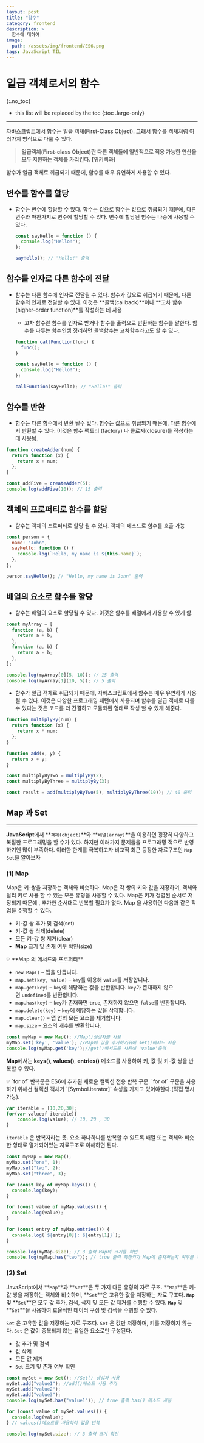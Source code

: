 ```yaml
---
layout: post
title: "함수"
category: frontend
description: >
  함수에 대하여
image:
  path: /assets/img/frontend/ES6.png
tags: JavaScript TIL
---
```

<!--more-->
# 일급 객체로서의 함수
{:.no_toc}

* this list will be replaced by the toc
{:toc .large-only}
---

자바스크립트에서 함수는 일급 객체(First-Class Object). 그래서 함수를 객체처럼 여러가지 방식으로 다룰 수 있다.

> **일급객체(First-class Object)란 다른 객체들에 일반적으로 적용 가능한 연산을 모두 지원하는 객체를 가리킨다. [위키백과]**

함수가 일급 객체로 취급되기 때문에, 함수를 매우 유연하게 사용할 수 있다.

## 변수를 함수를 할당

- 함수는 변수에 할당할 수 있다. 함수는 값으로 함수는 값으로 취급되기 때문에, 다른 변수와 마찬가지로 변수에 할당할 수 있다. 변수에 할당된 함수는 나중에 사용할 수 있다.

  ```jsx
  const sayHello = function () {
    console.log("Hello!");
  };

  sayHello(); // "Hello!" 출력
  ```

## 함수를 인자로 다른 함수에 전달

- 함수는 다른 함수에 인자로 전달될 수 있다. 함수가 값으로 취급되기 때문에, 다른 함수의 인자로 전달할 수 있다. 이것은 **콜백(callback)**이나 **고차 함수(higher-order function)**를 작성하는 데 사용

  - 고차 함수란 함수를 인자로 받거나 함수를 출력으로 반환하는 함수를 말한다. 함수를 다루는 함수인셈 정리하면 콜백함수는 고차함수라고도 할 수 있다.

  ```jsx
  function callFunction(func) {
    func();
  }

  const sayHello = function () {
    console.log("Hello!");
  };

  callFunction(sayHello); // "Hello!" 출력
  ```

## 함수를 반환

- 함수는 다른 함수에서 반환 될수 있다. 함수는 값으로 취급되기 때문에, 다른 함수에서 반환할 수 있다. 이것은 함수 팩토리 (factory) 나 클로저(closure)를 작성하는 데 사용됨.

```jsx
function createAdder(num) {
  return function (x) {
    return x + num;
  };
}

const addFive = createAdder(5);
console.log(addFive(10)); // 15 출력
```

## 객체의 프로퍼티로 함수를 할당

- 함수는 객체의 프로퍼티로 할당 될 수 있다. 객체의 메소드로 함수를 호출 가능

```jsx
const person = {
  name: "John",
  sayHello: function () {
    console.log(`Hello, my name is ${this.name}`);
  },
};

person.sayHello(); // "Hello, my name is John" 출력
```

## 배열의 요소로 함수를 할당

- 함수는 배열의 요소로 할당될 수 있다. 이것은 함수를 배열에서 사용할 수 있게 함.

```jsx
const myArray = [
  function (a, b) {
    return a + b;
  },
  function (a, b) {
    return a - b;
  },
];

console.log(myArray[0](5, 10)); // 15 출력
console.log(myArray[1](10, 5)); // 5 출력
```

- 함수가 일급 객체로 취급되기 때문에, 자바스크립트에서 함수는 매우 유연하게 사용될 수 있다. 이것은 다양한 프로그래밍 패턴에서 사용되며 함수를 일급 객체로 다룰 수 있다는 것은 코드를 더 간결하고 모듈화된 형태로 작성 할 수 있게 해준다.

```jsx
function multiplyBy(num) {
  return function (x) {
    return x * num;
  };
}

function add(x, y) {
  return x + y;
}

const multiplyByTwo = multiplyBy(2);
const multiplyByThree = multiplyBy(3);

const result = add(multiplyByTwo(5), multiplyByThree(10)); // 40 출력
```

## Map 과 Set

---

**JavaScript**에서 **`객체(object)`**와 **`배열(array)`**을 이용하면 굉장히 다양하고 복잡한 프로그래밍을 할 수가 있다. 하지만 여러가지 문제들을 프로그래밍 적으로 반영하기엔 많이 부족하다. 이러한 한계를 극복하고자 비교적 최근 등장한 자료구조인 `Map` `Set`을 알아보자

### (1) Map

Map은 키-쌍을 저장하는 객체와 비슷하다. Map은 각 쌍의 키와 값을 저장하며, 객체와 달리 키로 사용 할 수 있는 모든 유형을 사용할 수 있다. Map은 키가 정렬된 순서로 저장되기 때문에 , 추가한 순서대로 반복할 필요가 없다. Map 을 사용하면 다음과 같은 작업을 수행할 수 있다.

- 키-값 쌍 추가 및 검색(set)
- 키-값 쌍 삭제(delete)
- 모든 키-값 쌍 제거(clear)
- **Map** 크기 및 존재 여부 확인(size)

<aside>
💡 **Map 의 메서드와 프로퍼티**

- `new Map()` – 맵을 만듭니다.
- `map.set(key, value)` – `key`를 이용해 `value`를 저장합니다.
- `map.get(key)` – `key`에 해당하는 값을 반환합니다. `key`가 존재하지 않으면 `undefined`를 반환합니다.
- `map.has(key)` – `key`가 존재하면 `true`, 존재하지 않으면 `false`를 반환합니다.
- `map.delete(key)` – `key`에 해당하는 값을 삭제합니다.
- `map.clear()` – 맵 안의 모든 요소를 제거합니다.
- `map.size` – 요소의 개수를 반환합니다.
</aside>

```jsx
const myMap = new Map(); //Map()생성자를 사용
myMap.set('key', 'value'); //Map에 값을 추가하기위해 set()메서드 사용
console.log(myMap.get('key');//get()메서드를 사용해 'value'출력
```

**Map**에서는 **keys()**, **values()**, **entries()** 메소드를 사용하여 키, 값 및 키-값 쌍을 반복할 수 있다.

<aside>
💡 `for of` 반복문은 ES6에 추가된 새로운 컬렉션 전용 반복 구문. `for of` 구문을 사용하기 위해선 컬렉션 객체가 `[Symbol.iterator]` 속성을 가지고 있어야한다.(직접 명시 가능).

</aside>

```jsx
var iterable = [10,20,30];
for(var valueof iterable){
	console.log(value); // 10, 20 , 30
}
```

`iterable` 은 반복자라는 뜻. 요소 하나하나를 반복할 수 있도록 배열 또는 객체와 비슷한 형태로 열거되어있는 자료구조로 이해하면 된다.

```jsx
const myMap = new Map();
myMap.set("one", 1);
myMap.set("two", 2);
myMap.set("three", 3);

for (const key of myMap.keys()) {
  console.log(key);
}

for (const value of myMap.values()) {
  console.log(value);
}

for (const entry of myMap.entries()) {
  console.log(`${entry[0]}: ${entry[1]}`);
}

console.log(myMap.size); // 3 출력 Map의 크기를 확인
console.log(myMap.has("two")); // true 출력 특정키가 Map에 존재하는지 여부를 확인
```

### (2) Set

JavaScript에서 **`Map`**과 **`Set`**은 두 가지 다른 유형의 자료 구조. **`Map`**은 키-값 쌍을 저장하는 객체와 비슷하며, **`Set`**은 고유한 값을 저장하는 자료 구조다. **`Map`** 및 **`Set`**은 모두 값 추가, 검색, 삭제 및 모든 값 제거를 수행할 수 있다. **`Map`** 및 **`Set`**을 사용하여 효율적인 데이터 구성 및 검색을 수행할 수 있다.

`Set` 은 고유한 값을 저장하는 자료 구조다. `Set` 은 값만 저장하며, 키를 저장하지 않는다. `Set` 은 값이 중복되지 않는 유일한 요소로만 구성된다.

- 값 추가 및 검색
- 값 삭제
- 모든 값 제거
- `Set` 크기 및 존재 여부 확인

```jsx
const mySet = new Set(); //Set() 생성자 사용
mySet.add("value1"); //add()메소드 사용 추가
mySet.add("value2");
mySet.add("value3");
console.log(mySet.has("value1")); // true 출력 has() 메소드 사용

for (const value of mySet.values()) {
  console.log(value);
} // values()메소드를 사용하여 값을 반복

console.log(mySet.size); // 3 출력 크기 확인
```


